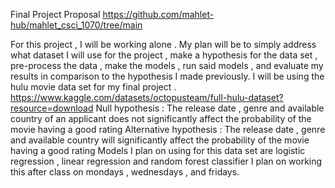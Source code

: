 Final Project Proposal https://github.com/mahlet-hub/mahlet_csci_1070/tree/main

For this project , I will be working alone .
My plan will be to simply address what dataset I will use for the project , make a hypothesis for the data set , pre-process the data ,  make the models , run said models , and evaluate my results in comparison to the hypothesis I made previously.
I will be using the hulu movie data set for my final project .
https://www.kaggle.com/datasets/octopusteam/full-hulu-dataset?resource=download
Null hypothesis : The release date , genre  and available country of an applicant does not significantly affect the probability of the movie having a good rating
Alternative hypothesis : The release date , genre  and available country will significantly affect the probability of the movie having a good rating 
Models I plan on using for this data set are logistic regression , linear regression and random forest classifier 
I plan on working this after class on mondays , wednesdays , and fridays.
